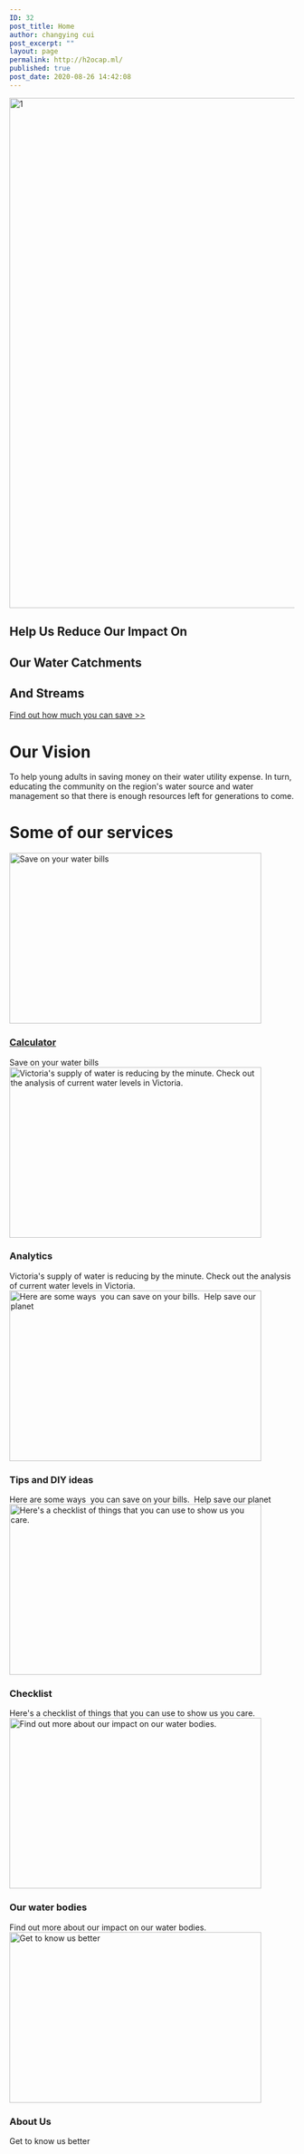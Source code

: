 ```yaml
---
ID: 32
post_title: Home
author: changying cui
post_excerpt: ""
layout: page
permalink: http://h2ocap.ml/
published: true
post_date: 2020-08-26 14:42:08
---
```

<!-- wp:themify-builder/canvas /-->

<!-- wp:paragraph -->
<p></p>
<!-- /wp:paragraph --><!--themify_builder_static--><img loading="lazy" width="1600" height="900" src="http://h2ocap.ml/wp-content/uploads/2020/08/1.jpg" title="1" alt="1" srcset="http://h2ocap.ml/wp-content/uploads/2020/08/1.jpg 1600w, http://h2ocap.ml/wp-content/uploads/2020/08/1-300x169.jpg 300w, http://h2ocap.ml/wp-content/uploads/2020/08/1-1024x576.jpg 1024w, http://h2ocap.ml/wp-content/uploads/2020/08/1-768x432.jpg 768w, http://h2ocap.ml/wp-content/uploads/2020/08/1-1536x864.jpg 1536w" sizes="(max-width: 1600px) 100vw, 1600px" />
<h2><strong>Help Us Reduce </strong><strong>Our Impact On </strong></h2> <h2><strong>Our Water Catchments </strong></h2> <h2><strong>And Streams</strong></h2>
<a href="http://h2ocap.ml/calculator/" > Find out how much you can save >> </a>

<h1>Our Vision<br/></h1>
To help young adults in saving money on their water utility expense. In turn, educating the community on the region's water source and water management so that there is enough resources left for generations to come.

<h1>Some of our services<br/></h1>
<a href="http://h2ocap.ml/calculator" > <img loading="lazy" src="http://h2ocap.ml/wp-content/uploads/2020/08/concept-economy-with-piggy-bank-calculator_23-2148525309-445x301.jpg" width="445" height="301" title="Calculator" alt="Save on your water bills" /> </a> <h3> <a href="http://h2ocap.ml/calculator" > Calculator </a> </h3> Save on your water bills
<img loading="lazy" src="http://h2ocap.ml/wp-content/uploads/2020/08/chart-2785962_1920-1024x678-445x301.jpg" width="445" height="301" title="Analytics" alt="Victoria&#039;s supply of water is reducing by the minute. Check out the analysis of current water levels in Victoria." /> <h3> Analytics </h3> Victoria's supply of water is reducing by the minute. Check out the analysis of current water levels in Victoria.
<img loading="lazy" src="http://h2ocap.ml/wp-content/uploads/2020/08/diy-617763_1920-1024x683-445x301.jpg" width="445" height="301" title="Tips and DIY ideas" alt="Here are some ways  you can save on your bills.  Help save our planet" /> <h3> Tips and DIY ideas </h3> Here are some ways  you can save on your bills.  Help save our planet
<img loading="lazy" src="http://h2ocap.ml/wp-content/uploads/2020/08/316915-P8VD0O-226-1024x683-445x301.jpg" width="445" height="301" title="Checklist" alt="Here&#039;s a checklist of things that you can use to show us you care." /> <h3> Checklist </h3> Here's a checklist of things that you can use to show us you care.
<img loading="lazy" src="http://h2ocap.ml/wp-content/uploads/2020/08/9312-1024x819-445x301.jpg" width="445" height="301" title="Our water bodies" alt="Find out more about our impact on our water bodies." /> <h3> Our water bodies </h3> Find out more about our impact on our water bodies.
<img loading="lazy" src="http://h2ocap.ml/wp-content/uploads/2020/08/155638-OUET39-141-1024x684-445x301.jpg" width="445" height="301" title="About Us" alt="Get to know us better" /> <h3> About Us </h3> Get to know us better<!--/themify_builder_static-->
